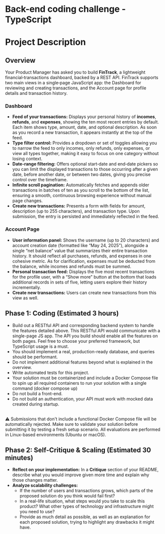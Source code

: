 # Back-end coding challenge - TypeScript

# Project Description

## Overview

Your Product Manager has asked you to build **FinTrack**, a lightweight financial‐transactions dashboard, backed by a REST API. FinTrack supports two main views in a single‐page JavaScript app: the Dashboard for reviewing and creating transactions, and the Account page for profile details and transaction history.

### Dashboard

- **Feed of your transactions:**
  Displays your personal history of **incomes**, **refunds**, and **expenses**, showing the ten most recent entries by default. Each item shows type, amount, date, and optional description. As soon as you record a new transaction, it appears instantly at the top of the feed.
- **Type filter control:**
  Provides a dropdown or set of toggles allowing you to narrow the feed to only incomes, only refunds, only expenses, or view all types together, making it easy to focus on one category without losing context.
- **Date‐range filtering:**
  Offers optional start‐date and end‐date pickers so you can limit the displayed transactions to those occurring after a given date, before another date, or between two dates, giving you precise control over the timeframe.
- **Infinite scroll pagination:**
  Automatically fetches and appends older transactions in batches of ten as you scroll to the bottom of the list, ensuring a smooth, continuous browsing experience without manual page changes.
- **Create new transactions:**
  Presents a form with fields for amount, description (up to 255 characters), and transaction type. Upon submission, the entry is persisted and immediately reflected in the feed.

### Account Page

- **User information panel:**
  Shows the username (up to 20 characters) and account creation date (formatted like “May 24, 2025”), alongside a single “net balance” value that summarizes their entire transaction history. It should reflect all purchases, refunds, and expenses in one cohesive metric.
  As for clarification, expenses must be deducted from the balance, while incomes and refunds must be summed.
- **Personal transaction feed:**
  Displays the five most recent transactions for the profile user, with a “Show more” button at the bottom that loads additional records in sets of five, letting users explore their history incrementally.
- **Create new transactions:**
  Users can create new transactions from this view as well.

## Phase 1: Coding (Estimated 3 hours)

- Build out a RESTful API and corresponding backend system to handle the features detailed above. This RESTful API would communicate with a single-page JS app. The API you build should enable all the features on both pages. Feel free to choose your preferred framework, but TypeScript usage is a must.
- You should implement a real, production-ready database, and queries should be performant.
- Do not implement additional features beyond what is explained in the overview.
- Write automated tests for this project.
- Your solution must be containerized and include a Docker Compose file to spin up all required containers to run your solution with a single command (docker compose up)
- Do not build a front-end.
- Do not build an authentication, your API must work with mocked data created during startup.

<br />
⚠️ Submissions that don't include a functional Docker Compose file will be automatically rejected. Make sure to validate your solution before submitting it by testing a fresh setup scenario. All evaluations are performed in Linux-based environments (Ubuntu or macOS).
<br />

## Phase 2: Self-Critique & Scaling (Estimated 30 minutes)

- **Reflect on your implementation:**
  In a **Critique** section of your README, describe what you would improve given more time and explain why those changes matter.
- **Analyze scalability challenges:**
  - If the number of users and transactions grows, which parts of the proposed solution do you think would fail first?
  - In a real-life situation, what steps would you take to scale this product? What other types of technology and infrastructure might you need to use?
  - Provide as much detail as possible, as well as an explanation for each proposed solution, trying to highlight any drawbacks it might have.
